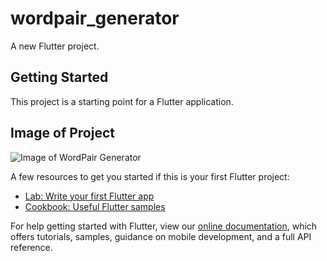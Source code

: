 # wordpair_generator

A new Flutter project.

## Getting Started

This project is a starting point for a Flutter application.

## Image of Project
![Image of WordPair Generator](https://onedrive.live.com/?cid=4A6D040786F5A8A8&id=4A6D040786F5A8A8%21636&parId=4A6D040786F5A8A8%21396&o=OneUp)

A few resources to get you started if this is your first Flutter project:

- [Lab: Write your first Flutter app](https://flutter.dev/docs/get-started/codelab)
- [Cookbook: Useful Flutter samples](https://flutter.dev/docs/cookbook)

For help getting started with Flutter, view our
[online documentation](https://flutter.dev/docs), which offers tutorials,
samples, guidance on mobile development, and a full API reference.
